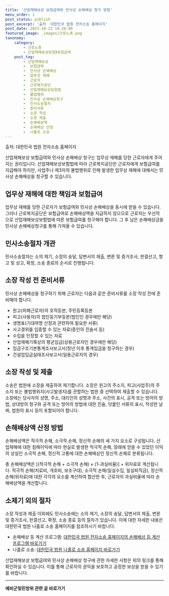 ```yaml
---
title: '산업재해보상 보험급여와 민사상 손해배상 청구 방법'
menu_order: 1
post_status: publish
post_excerpt: '출처  대한민국 법원 전자소송 홈페이지'
post_date: 2023-10-22 10:26:06
featured_image: _images/근로노동.png
taxonomy:
    category:
        - 근로노동
        - 산업재해보상보험Ⅱ보험급여
    post_tag:
        - 산업재해보상
        -  보험급여
        -  민사상 손해배상
        -  업무상 재해
        -  근로자
        -  근로복지공단
        -  산업재해보상보험법
        -  불법행위
        -  민사상 손해배상청구
        -  민사소송절차
        -  준비서류
        -  소장 작성
        -  소장 제출
        -  손해배상액
        -  손해배상 산정
        -  나홀로 소송
---
```



출처: 대한민국 법원 전자소송 홈페이지

산업재해보상 보험급여와 민사상 손해배상 청구는 업무상 재해를 당한 근로자에게 주어지는 권리입니다. 산업재해보상보험법에 따라 근로복지공단은 근로자에게 보험급여를 지급해야 하지만, 사업주나 제3자의 불법행위로 인해 발생한 업무상 재해에 대해서는 민사상 손해배상을 청구할 수 있습니다.

## 업무상 재해에 대한 책임과 보험급여
업무상 재해를 당한 근로자가 보험급여와 민사상 손해배상을 동시에 받을 수 있습니다. 그러나 근로복지공단은 보험급여로 손해배상액을 지급하지 않으므로 근로자는 우선적으로 산업재해보상보험법에 따른 보험급여를 청구해야 합니다. 그 후 남은 손해배상금을 민사상 손해배상청구를 통해 가져올 수 있습니다.

## 민사소송절차 개관
민사소송절차는 소의 제기, 소장의 송달, 답변서의 제출, 변론 및 증거조사, 판결선고, 항고 및 상고, 확정, 소송 종료의 순서로 진행됩니다.

## 소장 작성 전 준비서류
민사상 손해배상을 청구하기 위해 근로자는 다음과 같은 준비서류를 소장 작성 전에 준비해야 합니다.
- 원고(피해근로자)의 호적등본, 주민등록등본
- 피고(사용자)의 법인등기부등본(법인인 경우에만 해당)
- 생명표(기대여명 산정과 관련하여 필요한 서류)
- 사고경위를 입증할 수 있는 자료(증인의 진술서 등)
- 수입을 인정할 수 있는 자료
- 산업재해기록상의 평균임금(상용근로자인 경우에만 해당)
- 임금구조기본통계조사보고서(정년 이후 통계임금을 청구하는 경우)
- 건설업임금실태조사보고서(일용근로자의 경우)

## 소장 작성 및 제출
소송은 법원에 소장을 제출하여 제기합니다. 소장은 원고의 주소지, 피고(사업주)의 주소지 또는 불법행위지(사고발생지)를 관할하는 법원 중 선택하여 제출할 수 있습니다. 소장에는 당사자의 성명, 주소, 대리인의 성명과 주소, 사건의 표시, 공격 또는 방어의 방법, 상대방의 청구와 공격 또는 방어의 방법에 대한 진술, 덧붙인 서류의 표시, 작성한 날짜, 법원의 표시 등이 포함되어야 합니다.

## 손해배상액 산정 방법
손해배상액은 적극적 손해, 소극적 손해, 정신적 손해의 세 가지 요소로 구성됩니다. 산업재해에 대한 침해이익에 따라 현실로 발생한 적극적 손해, 장래에 얻을 수 있었던 이익의 상실인 소극적 손해, 정신적 고통에 대한 손해배상인 정신적 손해로 분류됩니다.

총 손해배상액은 [(적극적 손해 + 소극적 손해) × (1-과실비율)] + 위자료로 계산됩니다. 적극적 손해(치료비, 개호비, 보조구대), 소극적 손해(일실수입, 일실퇴직금), 정신적 손해(위자료)에 대한 각각의 요소를 계산하여 합산한 후, 근로자의 과실비율에 따라 손해배상액을 계산합니다.

## 소제기 외의 절차
소장 작성과 제출 이외에도 민사소송에는 소의 제기, 소장의 송달, 답변서의 제출, 변론 및 증거조사, 판결선고, 확정, 소송 종료 등의 절차가 있습니다. 이에 대한 자세한 내용은 대한민국 법원 나홀로 소송 홈페이지를 참조하시기 바랍니다.

- 손해배상 등 계산 프로그램: [대한민국 법원 전자소송 홈페이지의 손해배상 등 계산 프로그램 바로가기](http://ejpc.scourt.go.kr/)
- 나홀로 소송: [대한민국 법원 나홀로 소송 홈페이지 바로가기](http://pro-se.scourt.go.kr/)

산업재해보상 보험급여와 민사상 손해배상 청구에 관한 자세한 사항은 위의 링크를 통해 확인하실 수 있습니다. 이를 통해 근로자의 권익을 보호하고 공정한 보상을 받을 수 있기를 바랍니다.
<!-- wp:separator -->
<hr class="wp-block-separator has-alpha-channel-opacity"/>
<!-- /wp:separator -->

<!-- wp:group {"backgroundColor":"base","layout":{"type":"constrained"}} -->
<div class="wp-block-group has-base-background-color has-background"><!-- wp:paragraph {"align":"center","fontSize":"medium"} -->
<p class="has-text-align-center has-large-font-size"><strong>예비군및민방위 관련 글 바로가기</strong></p>
<!-- /wp:paragraph -->


<!-- wp:latest-posts
{"categories":[{"id":9797,"count":19,"description":"","link":"https://uknowlaw.com/category/%ec%98%88%eb%b9%84%ea%b5%b0%eb%b0%8f%eb%af%bc%eb%b0%a9%ec%9c%84/","name":"예비군및민방위","slug":"예비군및민방위","taxonomy":"category","parent":0,"meta":[],"_links":{"self":[{"href":"https://uknowlaw.com/wp-json/wp/v2/categories/9797"}],"collection":[{"href":"https://uknowlaw.com/wp-json/wp/v2/categories"}],"about":[{"href":"https://uknowlaw.com/wp-json/wp/v2/taxonomies/category"}],"wp:post_type":[{"href":"https://uknowlaw.com/wp-json/wp/v2/posts?categories=9797"}],"curies":[{"name":"wp","href":"https://api.w.org/{rel}","templated":true}]}}],"postsToShow":100,"excerptLength":28,"postLayout":"grid","columns":2,"featuredImageAlign":"left","featuredImageSizeSlug":"large","fontSize":18px} /--></div>
<!-- /wp:group -->